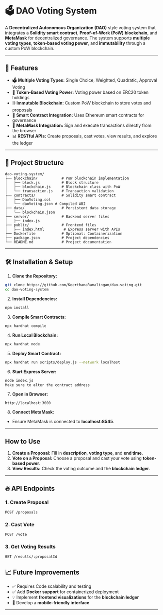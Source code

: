 # 🗳️ DAO Voting System

A **Decentralized Autonomous Organization (DAO)** style voting system that integrates a **Solidity smart contract**, **Proof-of-Work (PoW) blockchain**, and **MetaMask** for decentralized governance. The system supports **multiple voting types**, **token-based voting power**, and **immutability** through a custom PoW blockchain.

---

## 🚀 **Features**
- 🗳️ **Multiple Voting Types:** Single Choice, Weighted, Quadratic, Approval Voting
- 🔐 **Token-Based Voting Power:** Voting power based on ERC20 token holdings
- ⛓️ **Immutable Blockchain:** Custom PoW blockchain to store votes and proposals
- 🔗 **Smart Contract Integration:** Uses Ethereum smart contracts for governance
- 🦊 **MetaMask Integration:** Sign and execute transactions directly from the browser
- 📊 **RESTful APIs:** Create proposals, cast votes, view results, and explore the ledger

---

## 📂 **Project Structure**
```
dao-voting-system/
├── blockchain/           # PoW blockchain implementation
│   ├── block.js          # Block structure
│   ├── blockchain.js     # Blockchain class with PoW
│   └── transaction.js    # Transaction validation
├── contracts/            # Solidity smart contract
│   ├── DaoVoting.sol
│   └── daoVoting.json # Compiled ABI
├── data/                 # Persistent data storage
│   └── blockchain.json
├── server/               # Backend server files
│   ├── index.js 
├── public/               # Frontend files
│   ├── index.html         # Express server with APIs
├── Dockerfile            # Optional: Containerization
├── package.json          # Project dependencies
└── README.md             # Project documentation
```

---

## 🛠️ **Installation & Setup**

1. **Clone the Repository:**
```bash
git clone https://github.com/KeerthanaRamalingam/dao-voting.git
cd dao-voting-system
```

2. **Install Dependencies:**
```bash
npm install
```

3. **Compile Smart Contracts:**
```bash
npx hardhat compile
```

4. **Run Local Blockchain:**
```bash
npx hardhat node
```

5. **Deploy Smart Contract:**
```bash
npx hardhat run scripts/deploy.js --network localhost
```

6. **Start Express Server:**
```bash
node index.js
Make sure to alter the contract address
```

7. **Open in Browser:**
```http
http://localhost:3000
```

8. **Connect MetaMask:**
- Ensure MetaMask is connected to **localhost:8545**.

---

## **How to Use**
1. **Create a Proposal:** Fill in **description**, **voting type**, and **end time**.
2. **Vote on a Proposal:** Choose a proposal and cast your vote using **token-based power**.
3. **View Results:** Check the voting outcome and the **blockchain ledger**.

---

## 🔥 **API Endpoints**
### 1. **Create Proposal**
```http
POST /proposals
```

### 2. **Cast Vote**
```http
POST /vote
```

### 3. **Get Voting Results**
```http
GET /results/:proposalId
```

## 📈 **Future Improvements**
- ✅ Requires Code scalability and testing
- ✅ Add **Docker support** for containerized deployment
- 💡 Implement **frontend visualizations** for the **blockchain ledger**
- 📱 Develop a **mobile-friendly interface**

---



